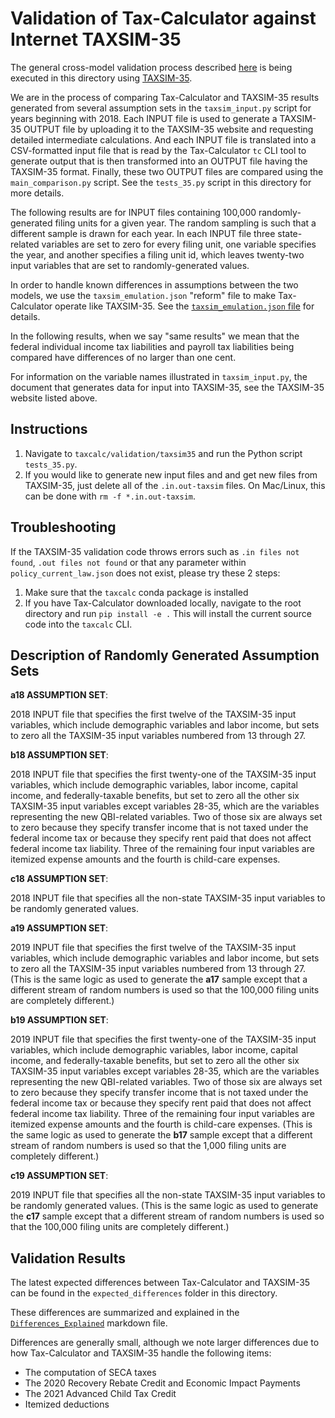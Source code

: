 Validation of Tax-Calculator against Internet TAXSIM-35
=======================================================

The general cross-model validation process described
[here](https://github.com/PSLmodels/Tax-Calculator/blob/master/taxcalc/validation/README.md#validation-of-tax-calculator-logic)
is being executed in this directory using
[TAXSIM-35](https://taxsim.nber.org/taxsim35/).

We are in the process of comparing Tax-Calculator and TAXSIM-35
results generated from several assumption sets in the `taxsim_input.py`
script for years beginning with 2018. Each INPUT file is
used to generate a TAXSIM-35 OUTPUT file by uploading it to the
TAXSIM-35 website and requesting detailed intermediate calculations.
And each INPUT file is translated into a CSV-formatted input file that
is read by the Tax-Calculator `tc` CLI tool to generate output that is
then transformed into an OUTPUT file having the TAXSIM-35 format.
Finally, these two OUTPUT files are compared using the `main_comparison.py`
script. See the `tests_35.py` script in this directory for more details.

The following results are for INPUT files containing 100,000
randomly-generated filing units for a given year. The random sampling
is such that a different sample is drawn for each year. In each INPUT
file three state-related variables are set to zero for every filing
unit, one variable specifies the year, and another specifies a filing
unit id, which leaves twenty-two input variables that are set to
randomly-generated values.

In order to handle known differences in assumptions between the two
models, we use the `taxsim_emulation.json` "reform" file to make
Tax-Calculator operate like TAXSIM-35. See the
[`taxsim_emulation.json`
file](https://github.com/PSLmodels/Tax-Calculator/blob/master/taxcalc/validation/taxsim35/taxsim_emulation.json)
for details.

In the following results, when we say "same results" we mean that the
federal individual income tax liabilities and payroll tax liabilities
being compared have differences of no larger than one cent.

For information on the variable names illustrated in `taxsim_input.py`,
the document that generates data for input into TAXSIM-35, see the TAXSIM-35 website listed above.


Instructions
------------------
1. Navigate to `taxcalc/validation/taxsim35` and run the Python script `tests_35.py`.
2. If you would like to generate new input files and and get new files from TAXSIM-35,
just delete all of the `.in.out-taxsim` files. On Mac/Linux, this can be done with
`rm -f *.in.out-taxsim`.


Troubleshooting
------------------
If the TAXSIM-35 validation code throws errors such as `.in files not found`,
`.out files not found` or that any parameter within `policy_current_law.json`
does not exist, please try these 2 steps:

1. Make sure that the `taxcalc` conda package is installed
2. If you have Tax-Calculator downloaded locally, navigate to the root directory
and run `pip install -e .` This will install the current source code into the `taxcalc`
CLI.


Description of Randomly Generated Assumption Sets
------------------

**a18 ASSUMPTION SET**:

2018 INPUT file that specifies the first twelve of the TAXSIM-35
input variables, which include demographic variables and labor income,
but sets to zero all the TAXSIM-35 input variables numbered from 13
through 27.

**b18 ASSUMPTION SET**:

2018 INPUT file that specifies the first twenty-one of the TAXSIM-35
input variables, which include demographic variables, labor income,
capital income, and federally-taxable benefits, but set to zero all
the other six TAXSIM-35 input variables except variables 28-35,
which are the variables representing the new QBI-related variables.
Two of those six are always set to zero because they specify transfer income
that is not taxed under the federal income tax or because they specify rent paid that
does not affect federal income tax liability. Three of the remaining
four input variables are itemized expense amounts and the fourth is
child-care expenses.


**c18 ASSUMPTION SET**:

2018 INPUT file that specifies all the non-state TAXSIM-35 input
variables to be randomly generated values.


**a19 ASSUMPTION SET**:

2019 INPUT file that specifies the first twelve of the TAXSIM-35
input variables, which include demographic variables and labor income,
but sets to zero all the TAXSIM-35 input variables numbered from 13
through 27. (This is the same logic as used to generate the **a17**
sample except that a different stream of random numbers is used so that
the 100,000 filing units are completely different.)


**b19 ASSUMPTION SET**:

2019 INPUT file that specifies the first twenty-one of the TAXSIM-35
input variables, which include demographic variables, labor income,
capital income, and federally-taxable benefits, but set to zero all
the other six TAXSIM-35 input variables except variables 28-35,
which are the variables representing the new QBI-related variables.
Two of those six are always set to zero because they specify transfer income
that is not taxed under the federal income tax or because they specify rent paid that
does not affect federal income tax liability. Three of the remaining
four input variables are itemized expense amounts and the fourth is
child-care expenses. (This is the same logic as used to generate the
**b17** sample except that a different stream of random numbers is
used so that the 1,000 filing units are completely different.)


**c19 ASSUMPTION SET**:

2019 INPUT file that specifies all the non-state TAXSIM-35 input
variables to be randomly generated values. (This is the same logic as
used to generate the **c17** sample except that a different stream of
random numbers is used so that the 100,000 filing units are completely
different.)


Validation Results
------------------

The latest expected differences between Tax-Calculator and TAXSIM-35 can be found in the `expected_differences` folder in this directory.

These differences are summarized and explained in the [`Differences_Explained`](https://github.com/PSLmodels/Tax-Calculator/blob/master/taxcalc/validation/taxsim35/Differences_Explained.md) markdown file.

Differences are generally small, although we note larger differences due to how Tax-Calculator and TAXSIM-35 handle the following items:
* The computation of SECA taxes
* The 2020 Recovery Rebate Credit and Economic Impact Payments
* The 2021 Advanced Child Tax Credit
* Itemized deductions